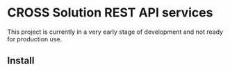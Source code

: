 # CROSS Solution REST API services

This project is currently in a very early stage of development and not ready for
production use.

## Install

